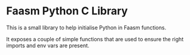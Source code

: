 # Faasm Python C Library

This is a small library to help initialise Python in Faasm functions. 

It exposes a couple of simple functions that are used to ensure the right
imports and env vars are present. 
